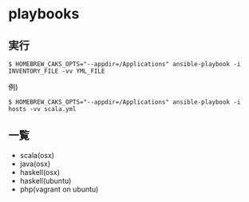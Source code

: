 # playbooks

## 実行
```
$ HOMEBREW_CAKS_OPTS="--appdir=/Applications" ansible-playbook -i INVENTORY_FILE -vv YML_FILE
```

例)
```
$ HOMEBREW_CAKS_OPTS="--appdir=/Applications" ansible-playbook -i hosts -vv scala.yml 
```

## 一覧
- scala(osx)
- java(osx)
- haskell(osx)
- haskell(ubuntu)
- php(vagrant on ubuntu)
